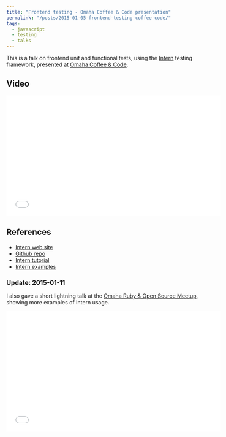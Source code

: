 ```yaml
---
title: "Frontend testing - Omaha Coffee & Code presentation"
permalink: "/posts/2015-01-05-frontend-testing-coffee-code/"
tags:
  - javascript
  - testing
  - talks
---
```


This is a talk on frontend unit and functional tests, using the [Intern](http://theintern.io) testing framework, presented at [Omaha Coffee & Code](http://www.meetup.com/coffeeandcode/events/216021042/).

## Video

<iframe width="560" height="315" src="//www.youtube.com/embed/Fgt_frjlAaQ" frameborder="0" allowfullscreen></iframe>

## References

* [Intern web site](http://theintern.io)
* [Github repo](https://github.com/theintern/intern)
* [Intern tutorial](https://github.com/theintern/intern-tutorial)
* [Intern examples](https://github.com/theintern/intern-examples)

### Update: 2015-01-11

I also gave a short lightning talk at the [Omaha Ruby & Open Source Meetup](http://www.meetup.com/Omaha-Ruby-Meetup/events/196497252/), showing more examples of Intern usage.

<iframe width="560" height="315" src="//www.youtube.com/embed/oOssM0DusYc" frameborder="0" allowfullscreen></iframe>
